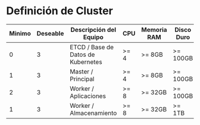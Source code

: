 # Definición de Cluster

Minimo | Deseable | Descripción del Equipo | CPU | Memoria RAM | Disco Duro | 
-- | -- | -- | -- | -- | -- | 
0 | 3 |ETCD / Base de Datos de Kubernetes | >= 4 | >= 8GB | >= 100GB |
1 | 3 | Master / Principal | >= 4 | >= 8GB | >= 100GB |
2 | 3 | Worker / Aplicaciones | >= 8 | >= 32GB | >= 100GB |
1 | 3 | Worker / Almacenamiento | >= 8 | >= 32GB | >= 1TB |
